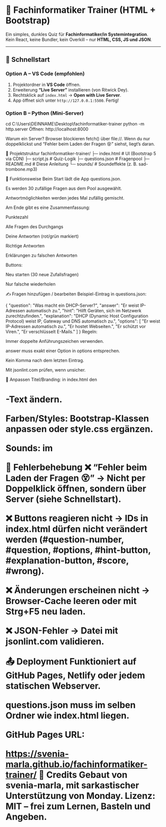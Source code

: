 # 📘 Fachinformatiker Trainer (HTML + Bootstrap)

Ein simples, dunkles Quiz für **Fachinformatiker/in Systemintegration**.  
Kein React, keine Bundler, kein Overkill – nur **HTML, CSS, JS und JSON**.

---

## 🚀 Schnellstart

### Option A – VS Code (empfohlen)
1. Projektordner in **VS Code** öffnen.  
2. Erweiterung **“Live Server”** installieren (von Ritwick Dey).  
3. Rechtsklick auf `index.html` → **Open with Live Server**.  
4. App öffnet sich unter `http://127.0.0.1:5500`. Fertig!  

### Option B – Python (Mini-Server)

cd C:\Users\DEINNAME\Desktop\fachinformatiker-trainer
python -m http.server
Öffnen: http://localhost:8000

Warum ein Server?
Browser blockieren fetch() über file://.
Wenn du nur doppelklickst und “Fehler beim Laden der Fragen 😵” siehst, liegt’s daran.

📂 Projektstruktur
fachinformatiker-trainer/
├─ index.html       # UI (Bootstrap 5 via CDN)
├─ script.js        # Quiz-Logik
├─ questions.json   # Fragenpool
├─ README.md        # Diese Anleitung
└─ sounds/          # Soundeffekte (z. B. sad-trombone.mp3)

🧠 Funktionsweise
Beim Start lädt die App questions.json.

Es werden 30 zufällige Fragen aus dem Pool ausgewählt.

Antwortmöglichkeiten werden jedes Mal zufällig gemischt.

Am Ende gibt es eine Zusammenfassung:

Punktezahl

Alle Fragen des Durchgangs

Deine Antworten (rot/grün markiert)

Richtige Antworten

Erklärungen zu falschen Antworten

Buttons:

Neu starten (30 neue Zufallsfragen)

Nur falsche wiederholen

✍️ Fragen hinzufügen / bearbeiten
Beispiel-Eintrag in questions.json:

{
  "question": "Was macht ein DHCP-Server?",
  "answer": "Er weist IP-Adressen automatisch zu.",
  "hint": "Hilft Geräten, sich im Netzwerk zurechtzufinden.",
  "explanation": "DHCP (Dynamic Host Configuration Protocol) weist IP, Gateway und DNS automatisch zu.",
  "options": [
    "Er weist IP-Adressen automatisch zu.",
    "Er hostet Webseiten.",
    "Er schützt vor Viren.",
    "Er verschlüsselt E-Mails."
  ]
}
Regeln:

Immer doppelte Anführungszeichen verwenden.

answer muss exakt einer Option in options entsprechen.

Kein Komma nach dem letzten Eintrag.

Mit jsonlint.com prüfen, wenn unsicher.

🎨 Anpassen
Titel/Branding: in index.html den <h1>-Text ändern.

Farben/Styles: Bootstrap-Klassen anpassen oder style.css ergänzen.

Sounds: im <audio>-Tag in index.html den src anpassen.

🧪 Fehlerbehebung
❌ “Fehler beim Laden der Fragen 😵”
→ Nicht per Doppelklick öffnen, sondern über Server (siehe Schnellstart).

❌ Buttons reagieren nicht
→ IDs in index.html dürfen nicht verändert werden (#question-number, #question, #options, #hint-button, #explanation-button, #score, #wrong).

❌ Änderungen erscheinen nicht
→ Browser-Cache leeren oder mit Strg+F5 neu laden.

❌ JSON-Fehler
→ Datei mit jsonlint.com validieren.

📤 Deployment
Funktioniert auf GitHub Pages, Netlify oder jedem statischen Webserver.

questions.json muss im selben Ordner wie index.html liegen.

GitHub Pages URL:


https://svenia-marla.github.io/fachinformatiker-trainer/
👤 Credits
Gebaut von svenia-marla, mit sarkastischer Unterstützung von Monday.
Lizenz: MIT – frei zum Lernen, Basteln und Angeben.